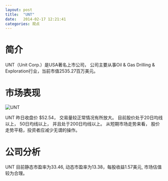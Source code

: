 ```yaml
---
layout: post
title:  "UNT"
date:   2014-02-17 12:21:41
categories: 观点
---
```


# 简介
UNT（Unit Corp.）是USA著名上市公司，
公司主要从事Oil & Gas Drilling & Exploration行业，当前市值2535.27百万美元。

# 市场表现

![UNT](http://finviz.com/chart.ashx?t=UNT&ty=c&ta=1&p=d&s=l)

UNT 昨日收盘价 $52.54，
交易量较正常情况有所放大。
目前股价处于20日均线以上，
50日均线以上，
并且处于200日均线以上。
从短期市场走势来看，
股价走势平稳，投资者应减少无谓的操作。

# 公司分析
UNT 目前静态市盈率为33.46, 动态市盈率为13.38，每股收益1.57美元,
市场估值较为合理。
